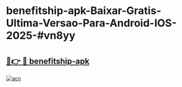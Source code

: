 # benefitship-apk-Baixar-Gratis-Ultima-Versao-Para-Android-IOS-2025-#vn8yy

# <h2><a href="https://ainizakaria.my?title=benefitship-apk&ref=24M">🔗👉 🔴 benefitship-apk</a></h2>

[![acn](https://github.com/user-attachments/assets/0f9c940e-d8b0-45ae-aac7-cd30a18b3e1c)](https://ainizakaria.my?title=benefitship-apk&ref=24M)

